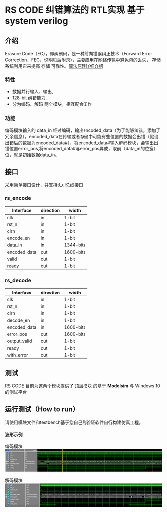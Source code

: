 # RS CODE 纠错算法的 RTL实现 基于system verilog 

## 介绍

Erasure Code（EC），即纠删码，是一种前向错误纠正技术（Forward Error Correction，FEC，说明见后附录），主要应用在网络传输中避免包的丢失， 存储系统利用它来提高 存储 可靠性。[算法原理详细介绍](https://blog.csdn.net/shelldon/article/details/54144730) 

### 特性

- 数据并行输入、输出,
- 128-bit 纠错能力,
- 分为编码、解码 两个模块，相互配合工作

### 功能

编码模块输入的 data_in 经过编码，输出encoded_data（为了能够纠错，添加了冗余信息）。encoded_data在传输或者存储中可能有些位置的数据会出错（假设出错后的数据为encoded_data#），将encoded_data#输入解码模块，会输出出错位置error_pos,将encoded_data#与error_pos异或，取前（data_in的位宽）位，就是初始数据data_in。


## 接口

采用简单接口设计，并支持tl_ul总线接口

### rs_encode
| Interface         | direction | width   |
|-|-|-|
|clk|in|1-bit|
|rst_n|in|1-bit|
|clrn|in|1-bit|
|encode_en|in|1-bit|
|data_in|in|1344-bits|
|encoded_data|out|1600-bits|
|valid|out|1-bit|
|ready|out|1-bit|

### rs_decode
| Interface         | direction | width   |
|-|-|-|
|clk|in|1-bit|
|rst_n|in|1-bit|
|clrn|in|1-bit|
|decode_en|in|1-bit|
|encoded_data|in|1600-bits|
|error_pos|out|1600-bits|
|output_valid|out|1-bit|
|ready|out|1-bit|
|with_error|out|1-bit|

## 测试

RS CODE 目前为这两个模块提供了 顶层模块 的基于 **Modelsim** 与 Windows 10 的测试平台

## 运行测试（How to run）

请使用模块文件和testbench基于您自己的验证软件自行构建仿真工程。



#### 波形示例
编码模块
![编码模块的时序](doc/encode.png)

解码模块
![解码模块的时序](doc/decode.png)

